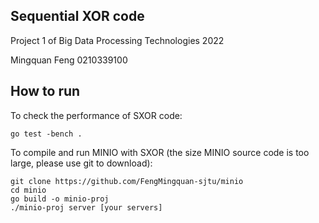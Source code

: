 ## Sequential XOR code
Project 1 of Big Data Processing Technologies 2022

Mingquan Feng 0210339100

## How to run
To check the performance of SXOR code:
```
go test -bench .
```

To compile and run MINIO with SXOR (the size MINIO source code is too large, please use git to download):
```
git clone https://github.com/FengMingquan-sjtu/minio
cd minio
go build -o minio-proj
./minio-proj server [your servers]
```